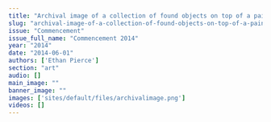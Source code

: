 ```yaml
---
title: "Archival image of a collection of found objects on top of a painting specifically consisting of one blue vase and nineteen dirt encrusted flowers felled by a late and unexpected April snow."
slug: "archival-image-of-a-collection-of-found-objects-on-top-of-a-painting-specifically-consisting-of-one-blue-vase-and-nineteen-dirt-encrusted-flowers-felled-by-a-late-and-unexpected-april-snow"
issue: "Commencement"
issue_full_name: "Commencement 2014"
year: "2014"
date: "2014-06-01"
authors: ['Ethan Pierce']
section: "art"
audio: []
main_image: ""
banner_image: ""
images: ['sites/default/files/archivalimage.png']
videos: []
---
```

